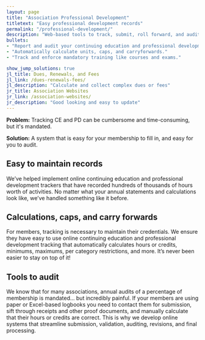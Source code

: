 ```yaml
---
layout: page
title: "Association Professional Development"
titletext: "Easy professional development records"
permalink: "/professional-development/"
description: "Web-based tools to track, submit, roll forward, and audit all required annual continuing education."
bullets:
- "Report and audit your continuing education and professional development."
- "Automatically calculate units, caps, and carryforwards."
- "Track and enforce mandatory training like courses and exams."

show_jump_solutions: true
jl_title: Dues, Renewals, and Fees
jl_link: /dues-renewals-fees/
jl_description: "Calculate and collect complex dues or fees"
jr_title: Association Websites
jr_link: /association-websites/
jr_description: "Good looking and easy to update"
---
```


**Problem:** Tracking CE and PD can be cumbersome and time-consuming, but it's mandated.

**Solution:** A system that is easy for your membership to fill in, and easy for you to audit.

## Easy to maintain records

We’ve helped implement online continuing education and professional development trackers that have recorded hundreds of thousands of hours worth of activities. No matter what your annual statements and calculations look like, we’ve handled something like it before.

## Calculations, caps, and carry forwards

For members, tracking is necessary to maintain their credentials. We ensure they have easy to use online continuing education and professional development tracking that automatically calculates hours or credits, minimums, maximums, per category restrictions, and more. It’s never been easier to stay on top of it!

## Tools to audit

We know that for many associations, annual audits of a percentage of membership is mandated... but incredibly painful. If your members are using paper or Excel-based logbooks you need to contact them for submission, sift through receipts and other proof documents, and manually calculate that their hours or credits are correct. This is why we develop online systems that streamline submission, validation, auditing, revisions, and final processing.
